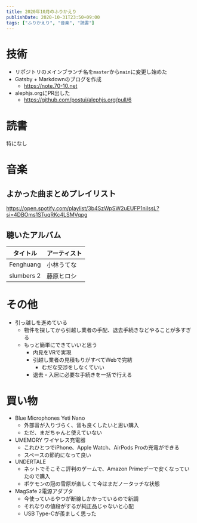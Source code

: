 ```yaml
---
title: 2020年10月のふりかえり
publishDate: 2020-10-31T23:50+09:00
tags: ["ふりかえり", "音楽", "読書"]
---
```


# 技術

- リポジトリのメインブランチ名を`master`から`main`に変更し始めた
- Gatsby + Markdownのブログを作成
  - https://note.70-10.net
- alephjs.orgにPR出した
  - https://github.com/postui/alephjs.org/pull/6

# 読書

特になし

# 音楽

## よかった曲まとめプレイリスト

https://open.spotify.com/playlist/3b4SzWpSW2uEUFP1nilssL?si=4DBOms1STuqRKc4LSMVqpg

## 聴いたアルバム

| タイトル   | アーティスト |
| ---------- | ------------ |
| Fenghuang  | 小林うてな   |
| slumbers 2 | 藤原ヒロシ   |

# その他

- 引っ越しを進めている
  - 物件を探してから引越し業者の手配、退去手続きなどやることが多すぎる
  - もっと簡単にできていいと思う
    - 内見をVRで実現
    - 引越し業者の見積もりがすべてWebで完結
      - むだな交渉をしなくていい
    - 退去・入居に必要な手続きを一括で行える

# 買い物

- Blue Microphones Yeti Nano
  - 外部音が入りづらく、音も良くしたいと思い購入
  - ただ、まだちゃんと使えていない
- UMEMORY ワイヤレス充電器
  - これひとつでiPhone、Apple Watch、AirPods Proの充電ができる
  - スペースの節約になって良い
- UNDERTALE
  - ネットでそこそこ評判のゲームで、Amazon Primeデーで安くなっていたので購入
  - ポケモンの冠の雪原が楽しくて今はまだノータッチな状態
- MagSafe 2電源アダプタ
  - 今使っているやつが断線しかかっているので新調
  - それなりの値段がするが純正品じゃないと心配
  - USB Type-Cが羨ましく思った
